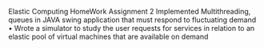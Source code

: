 Elastic Computing HomeWork Assignment 2
Implemented Multithreading, queues in JAVA swing application that must respond to fluctuating demand • Wrote a simulator to study the user requests for services in relation to an elastic pool of virtual machines that are available on demand
